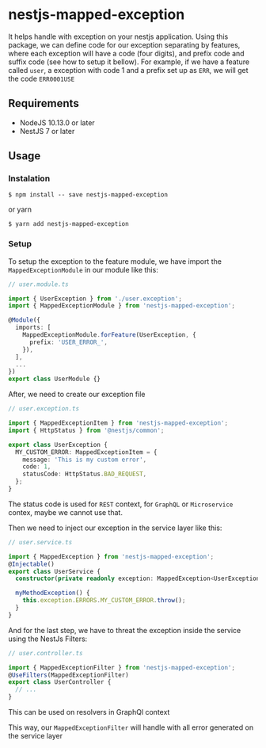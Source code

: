 # nestjs-mapped-exception
It helps handle with exception on your nestjs application.
Using this package, we can define code for our exception separating by features, where each exception will have a code (four digits), and prefix code and suffix code (see how to setup it bellow). 
For example, if we have a feature called `user`, a exception with code 1 and a prefix set up as `ERR`, we will get the code `ERR0001USE`

## Requirements
- NodeJS 10.13.0 or later
- NestJS 7 or later

## Usage


### Instalation
```
$ npm install -- save nestjs-mapped-exception
```
or yarn
```
$ yarn add nestjs-mapped-exception
```

### Setup
To setup the exception to the feature module, we have import the `MappedExceptionModule` in our module like this:

```ts
// user.module.ts

import { UserException } from './user.exception';
import { MappedExceptionModule } from 'nestjs-mapped-exception';

@Module({
  imports: [
    MappedExceptionModule.forFeature(UserException, {
      prefix: 'USER_ERROR_',
    }),
  ],
  ...
})
export class UserModule {}
```

After, we need to create our exception file

```ts
// user.exception.ts

import { MappedExceptionItem } from 'nestjs-mapped-exception';
import { HttpStatus } from '@nestjs/common';

export class UserException {
  MY_CUSTOM_ERROR: MappedExceptionItem = {
    message: 'This is my custom error',
    code: 1,
    statusCode: HttpStatus.BAD_REQUEST,
  };
}

```
The status code is used for `REST` context, for `GraphQL` or `Microservice` contex, maybe we cannot use that.

Then we need to inject our exception in the service layer like this:

```ts
// user.service.ts

import { MappedException } from 'nestjs-mapped-exception';
@Injectable()
export class UserService {
  constructor(private readonly exception: MappedException<UserException>) {}

  myMethodException() {
    this.exception.ERRORS.MY_CUSTOM_ERROR.throw();
  }
}
```

And for the last step, we have to threat the exception inside the service using the NestJs Filters:

```ts
// user.controller.ts

import { MappedExceptionFilter } from 'nestjs-mapped-exception';
@UseFilters(MappedExceptionFilter)
export class UserController {
  // ...
}
```
This can be used on resolvers in GraphQl context

This way, our `MappedExceptionFilter` will handle with all error generated on the service layer
